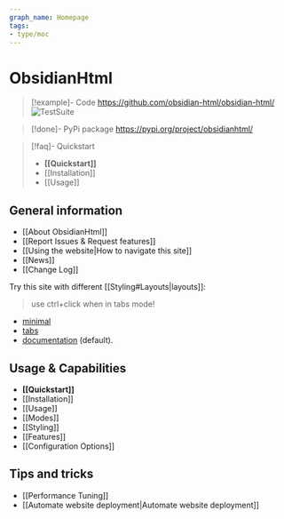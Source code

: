 ```yaml
---
graph_name: Homepage
tags:
- type/moc
---
```


# ObsidianHtml
> [!example]- Code
> https://github.com/obsidian-html/obsidian-html/  ![TestSuite](https://github.com/obsidian-html/obsidian-html/actions/workflows/test.yml/badge.svg)

> [!done]- PyPi package
> https://pypi.org/project/obsidianhtml/

> [!faq]- Quickstart
> - **[[Quickstart]]**
> - [[Installation]]
> - [[Usage]]

## General information
- [[About ObsidianHtml]]
- [[Report Issues & Request features]]
- [[Using the website|How to navigate this site]]
- [[News]]
- [[Change Log]]

Try this site with different [[Styling#Layouts|layouts]]:
> use ctrl+click when in tabs mode!
- [minimal](/minimal/index.html)
- [tabs](/tabs/index.html)
- [documentation](/index.html) (default).

## Usage & Capabilities
- **[[Quickstart]]**
- [[Installation]]
- [[Usage]]
- [[Modes]]
- [[Styling]]
- [[Features]]
- [[Configuration Options]]

## Tips and tricks
- [[Performance Tuning]]
- [[Automate website deployment|Automate website deployment]] 


